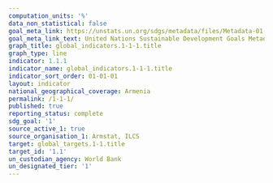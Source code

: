 ```yaml
---
computation_units: '%'
data_non_statistical: false
goal_meta_link: https://unstats.un.org/sdgs/metadata/files/Metadata-01-01-01a.pdf
goal_meta_link_text: United Nations Sustainable Development Goals Metadata (pdf 894kB)
graph_title: global_indicators.1-1-1.title
graph_type: line
indicator: 1.1.1
indicator_name: global_indicators.1-1-1.title
indicator_sort_order: 01-01-01
layout: indicator
national_geographical_coverage: Armenia
permalink: /1-1-1/
published: true
reporting_status: complete
sdg_goal: '1'
source_active_1: true
source_organisation_1: Armstat, ILCS
target: global_targets.1-1.title
target_id: '1.1'
un_custodian_agency: World Bank
un_designated_tier: '1'
---
```

